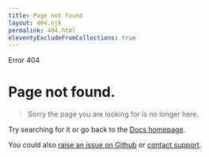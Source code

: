 ```yaml
---
title: Page not found
layout: 404.njk
permalink: 404.html
eleventyExcludeFromCollections: true
---
```


<span class="ttu slate fw6">Error 404</span>

# Page not found.

> Sorry the page you are looking for is no longer here.

Try searching for it or go back to the [Docs homepage](/).

You could also [raise an issue on Github](https://github.com/pusher/docs/issues) or [contact support](https://support.pusher.com/).
